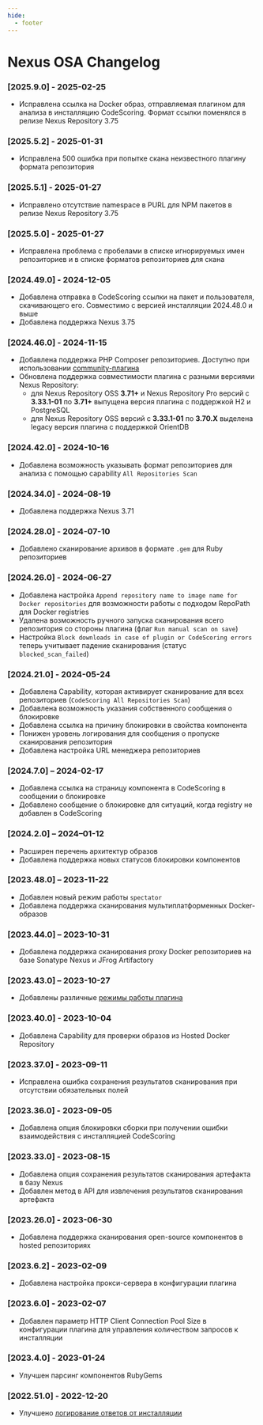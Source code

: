 ```yaml
---
hide:
  - footer
---
```

# Nexus OSA Changelog

### [2025.9.0] - 2025-02-25

- Исправлена ссылка на Docker образ, отправляемая плагином для анализа в инсталляцию CodeScoring. Формат ссылки поменялся в релизе Nexus Repository 3.75

### [2025.5.2] - 2025-01-31

- Исправлена 500 ошибка при попытке скана неизвестного плагину формата репозитория

### [2025.5.1] - 2025-01-27

- Исправлено отсутствие namespace в PURL для NPM пакетов в релизе Nexus Repository 3.75

### [2025.5.0] - 2025-01-27

- Исправлена проблема с пробелами в списке игнорируемых имен репозиториев и в списке форматов репозиториев для скана

### [2024.49.0] - 2024-12-05

- Добавлена отправка в CodeScoring ссылки на пакет и пользователя, скачивающего его. Cовместимо с версией инсталляции 2024.48.0 и выше
- Добавлена поддержка Nexus 3.75

### [2024.46.0] - 2024-11-15

- Добавлена поддержка PHP Composer репозиториев. Доступно при использовании [community-плагина](https://github.com/sonatype-nexus-community/nexus-repository-composer/tree/master)
- Обновлена поддержка совместимости плагина с разными версиями Nexus Repository:
    - для Nexus Repository OSS **3.71+** и Nexus Repository Pro версий с **3.33.1-01** по **3.71+** выпущена версия плагина с поддержкой H2 и PostgreSQL
    - для Nexus Repository OSS версий с **3.33.1-01** по **3.70.Х** выделена legacy версия плагина с поддержкой OrientDB

### [2024.42.0] - 2024-10-16

- Добавлена возможность указывать формат репозиториев для анализа с помощью capability `All Repositories Scan`

### [2024.34.0] - 2024-08-19

- Добавлена поддержка Nexus 3.71

### [2024.28.0] - 2024-07-10

- Добавлено сканирование архивов в формате `.gem` для Ruby репозиториев

### [2024.26.0] - 2024-06-27

- Добавлена настройка `Append repository name to image name for Docker repositories` для возможности работы с подходом RepoPath для Docker registries
- Удалена возможность ручного запуска сканирования всего репозитория со стороны плагина (флаг `Run manual scan on save`)
- Настройка `Block downloads in case of plugin or CodeScoring errors` теперь учитывает падение сканирования (статус `blocked_scan_failed`)

### [2024.21.0] - 2024-05-24

- Добавлена Capability, которая активирует сканирование для всех репозиториев (`CodeScoring All Repositories Scan`)
- Добавлена возможность указания собственного сообщения о блокировке
- Добавлена ссылка на причину блокировки в свойства компонента
- Понижен уровень логирования для сообщения о пропуске сканирования репозитория
- Добавлена настройка URL менеджера репозиториев

### [2024.7.0] – 2024-02-17

- Добавлена ссылка на страницу компонента в CodeScoring в сообщении о блокировке
- Добавлено сообщение о блокировке для ситуаций, когда registry не добавлен в CodeScoring

### [2024.2.0] – 2024–01-12

- Расширен перечень архитектур образов
- Добавлена поддержка новых статусов блокировки компонентов

### [2023.48.0] – 2023-11-22

- Добавлен новый режим работы `spectator`
- Добавлена поддержка сканирования мультиплатформенных Docker-образов

### [2023.44.0] – 2023-10-31

- Добавлена поддержка сканирования proxy Docker репозиториев на базе Sonatype Nexus и JFrog Artifactory

### [2023.43.0] – 2023-10-27

- Добавлены различные [режимы работы плагина](/osa/nexus_osa/#_3)

### [2023.40.0] - 2023-10-04

- Добавлена Capability для проверки образов из Hosted Docker Repository

### [2023.37.0] - 2023-09-11

- Исправлена ошибка сохранения результатов сканирования при отсутствии обязательных полей

### [2023.36.0] - 2023-09-05

- Добавлена опция блокировки сборки при получении ошибки взаимодействия с инсталляцией CodeScoring

### [2023.33.0] - 2023-08-15

- Добавлена опция сохранения результатов сканирования артефакта в базу Nexus
- Добавлен метод в API для извлечения результатов сканирования артефакта

### [2023.26.0] - 2023-06-30

- Добавлена поддержка сканирования open-source компонентов в hosted репозиториях

### [2023.6.2] - 2023-02-09

- Добавлена настройка прокси-сервера в конфигурации плагина

### [2023.6.0] - 2023-02-07

- Добавлен параметр HTTP Client Connection Pool Size в конфигурации плагина для управления количеством запросов к инсталляции

### [2023.4.0] - 2023-01-24

- Улучшен парсинг компонентов RubyGems

### [2022.51.0] - 2022-12-20

- Улучшено [логирование ответов от инсталляции](/osa/nexus_osa/#_4)
